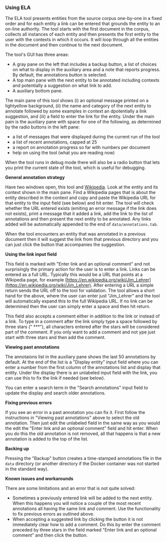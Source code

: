 ### Using ELA

The ELA tool presents entities from the source corpus one-by-one in a fixed order and for each entity a link can be entered that grounds the entity to an on-line authority. The tool starts with the first document in the corpus, collects all instances of each entity and then presents the first entity to the user with the contexts in which it occurs. It will loop through all the entities in the document and then continue to the next document.

The tool's GUI has three areas:

- A gray pane on the left that includes a backup button, a list of choices on what to display in the auxiliary area and a note that reports progress. By default, the annotations button is selected.
- A top main pane with the next entity to be annotated including contexts and potentially a suggestion on what link to add.
- A auxiliary bottom pane. 

The main pane of this tool shows (i) an optional message printed on a lightyellow background, (ii) the name and category of the next entity to annotate followed by some examples in context an dpotentially a link suggestion, and (iii) a field to enter the link for the entity. Under the main pain is the auxiliary pane with space for one of the following, as determined by the radio buttons in the left pane: 

- a list of messages that were displayed during the current run of the tool
- a list of recent annotations, capped at 25
- a report on annotation progress so far with numbers per document
- help on using the tool (what you are reading now)

When the tool runs in debug mode there will also be a radio button that lets you print the current state of the tool, which is useful for debugging.

**General annotation strategy**

Have two windows open, this tool and [Wikipedia](https://en.wikipedia.org). Look at the entity and its context shown in the main pane. Find a Wikipedia pages that is about the entity described in the context and copy and paste the Wikipedia URL for that entity to the input field (see below) and hit enter. The tool will check whether the URL entered exists (emiting an error message if the link does not exists), print a message that it added a link, add the link to the list of annotations and then present the next entity to be annotated. Any links added will be automatically appended to the end of `data/annotations.tab`.

When the tool encounters an entity that was annotated in a previous document then it will suggest the link from that previous directory and you can just click the button that accompanies the suggestion.

**Using the link input field**

This field is marked with "Enter link and an optional comment" and not surprisingly the primary action for the user is to enter a link. Links can be entered as a full URL. Typically this would be a URL that points at a WIkipedia page, for example [https://en.wikipedia.org/wiki/Jim_Lehrer](https://en.wikipedia.org/wiki/Jim_Lehrer). After entering a URL a simple return sends the URL off to the tool for validation. The tool allows a short hand for the above, where the user can enter just "Jim_Lehrer" and the tool will automatically expand this to the full Wikipedia URL. If no link can be determined then the user can simply enter a space and then hit return.

This field also accepts a comment either in addition to the link or instead of a link. To type in a comment after the link simply type a space followed by three stars (" ***"), all characters entered after the stars will be considered part of the comment. If you only want to add a comment and not ype just start with three stars and then add the comment.

**Viewing past annotations**

The annotaions list in the auxiliary pane shows the last 50 annotations by default. At the end of the list is a "Display entity" input field where you can enter a number from the first column of the annotations list and display that entity. Under the display there is an unlabeled input field with the link, you can use this to fix the link if needed (see below).

You can enter a search term in the "Search annotations" input field to update the display and search older annotations.

**Fixing previous errors**

If you see an error in a past annotation you can fix it. First follow the instructions in "Viewing past annotations" above to select the old annotation. Then just edit the unlabeled field in the same way as you would the edit the "Enter link and an optional comment" field and hit enter. When you do this the old annotation is not removed, all that happens is that a new annotation is added to the top of the list.

**Backing up**

Pressing the "Backup" button creates a time-stamped annotations file in the `data` directory (or another directory if the Docker container was not started in the standard way).

**Known issues and workarounds**

There are some limitations and an error that is not quite solved:

- Sometimes a previously entered link will be added to the next entity. When this happens you will notice a couple of the most recent annotations all having the same link and comment. Use the functionality to fix previous errors as outlined above.
- When accepting a suggested link by clicking the button it is not immediately clear how to add a comment. Do this by enter the comment preceded by three stars in the field marked "Enter link and an optional comment" and then click the button. 
